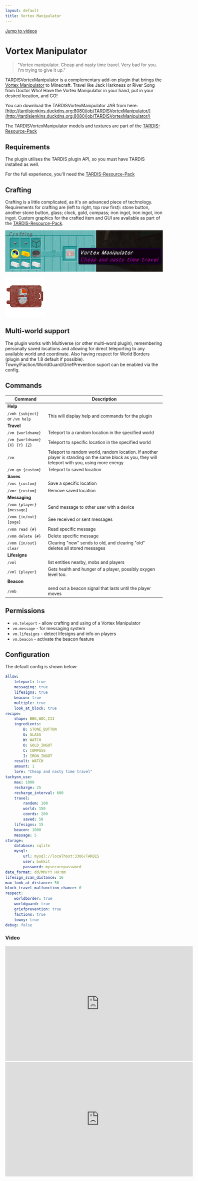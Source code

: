 ```yaml
---
layout: default
title: Vortex Manipulator
---
```


[Jump to videos](#videos)

# Vortex Manipulator

> "Vortex manipulator. Cheap and nasty time travel. Very bad for you. I'm trying to give it up."

TARDISVortexManipulator is a complementary add-on plugin that brings the [Vortex Manipulator](https://tardis.fandom.com/wiki/Vortex_manipulator) to Minecraft. Travel like Jack Harkness or River Song from Doctor Who! Have the Vortex Manipulator in your hand, put in your desired location, and GO!

You can download the TARDISVortexManipulator JAR from here: [http://tardisjenkins.duckdns.org:8080/job/TARDISVortexManipulator/](http://tardisjenkins.duckdns.org:8080/job/TARDISVortexManipulator/)

The TARDISVortexManipulator models and textures are part of the [TARDIS-Resource-Pack](http://tardisjenkins.duckdns.org:8080/job/TARDIS-Resource-Pack/)

## Requirements

The plugin utilises the TARDIS plugin API, so you must have TARDIS installed as well.

For the full experience, you'll need the [TARDIS-Resource-Pack](http://tardisjenkins.duckdns.org:8080/job/TARDIS-Resource-Pack/)

## Crafting
Crafting is a little complicated, as it's an advanced piece of technology. Requirements for crafting are (left to right, top row first): stone button, another stone button, glass; clock, gold, compass; iron ingot, iron ingot, iron ingot. Custom graphics for the crafted item and GUI are available as part of the [TARDIS-Resource-Pack](http://tardisjenkins.duckdns.org:8080/job/TARDIS-Resource-Pack/).

![Crafting](images/docs/vortex_manipulator.jpg)

![Item](images/docs/manipulator.png)

## Multi-world support

The plugin works with Multiverse (or other multi-word plugin), remembering personally saved locations and allowing for direct teleporting to any available world and coordinate. Also having respect for World Borders (plugin and the 1.8 default if possible). Towny/Faction/WorldGuard/GriefPrevention suport can be enabled via the config.


## Commands

| Command | Description                                                                 |
|---------|-----------------------------------------------------------------------------|
| __Help__ |
| `/vmh {subject}` or `/vm help` | This will display help and commands for the plugin
| __Travel__ |
| `/vm {worldname}` | Teleport to a random location in the specified world |
| `/vm {worldname} {X} {Y} {Z}` | Teleport to specific location in the specified world |
| `/vm` | Teleport to random world, random location. If another player is standing on the same block as you, they will teleport with you, using more energy |
| `/vm go {custom}` | Teleport to saved location |
| __Saves__ |
| `/vms {custom}` | Save a specific location |
| `/vmr {custom}` | Remove saved location |
| __Messaging__ |
| `/vmm {player} {message}` | Send message to other user with a device |
| `/vmm {in/out} [page]` | See received or sent messages |
| `/vmm read {#}` | Read specific message |
| `/vmm delete {#}` | Delete specific message |
| `/vmm {in/out} clear` | Clearing "new" sends to old, and clearing "old" deletes all stored messages |
| __Lifesigns__ |
| `/vml` | list entities nearby, mobs and players |
| `/vml {player}` | Gets health and hunger of a player, possibly oxygen level too. |
| __Beacon__ |
| `/vmb` | send out a beacon signal that lasts until the player moves |

## Permissions

* `vm.teleport` - allow crafting and using of a Vortex Manipulator
* `vm.message` - for messaging system
* `vm.lifesigns` - detect lifesigns and info on players
* `vm.beacon` - activate the beacon feature

## Configuration

The default config is shown below:

```yaml
allow:
    teleport: true
    messaging: true
    lifesigns: true
    beacon: true
    multiple: true
    look_at_block: true
recipe:
    shape: BBG,WOC,III
    ingredients:
        B: STONE_BUTTON
        G: GLASS
        W: WATCH
        O: GOLD_INGOT
        C: COMPASS
        I: IRON_INGOT
    result: WATCH
    amount: 1
    lore: "Cheap and nasty time travel"
tachyon_use:
    max: 1000
    recharge: 25
    recharge_interval: 600
    travel:
        random: 100
        world: 150
        coords: 200
        saved: 50
    lifesigns: 15
    beacon: 1000
    message: 5
storage:
    database: sqlite
    mysql:
        url: mysql://localhost:3306/TARDIS
        user: bukkit
        password: mysecurepassword
date_format: dd/MM/YY HH:mm
lifesign_scan_distance: 16
max_look_at_distance: 50
block_travel_malfunction_chance: 0
respect:
    worldborder: true
    worldguard: true
    griefprevention: true
    factions: true
    towny: true
debug: false
```

### Video

<iframe width="600" height="366" src="https://www.youtube.com/embed/broKxj7z3cI?rel=0" frameborder="0" allowfullscreen></iframe>

<iframe width="600" height="366" src="https://www.youtube.com/embed/mYq9hOWmVS8?rel=0" frameborder="0" allowfullscreen></iframe>
